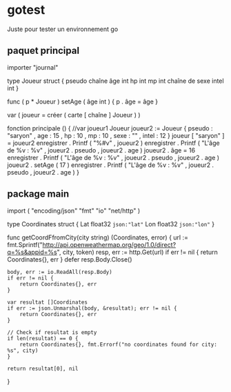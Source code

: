 # gotest
Juste pour tester un environnement go

## paquet principal

importer  "journal"

type  Joueur  struct {
	pseudo  chaîne
	âge     int
	hp      int
	mp      int
	   chaîne de sexe
	intel   int
}

func ( p  * Joueur ) setAge ( âge  int ) {
	p . âge  =  âge
}

var (
	joueur  =  créer ( carte [ chaîne ] Joueur )
)

fonction  principale () {
	//var joueur1 Joueur
	joueur2  :=  Joueur { pseudo : "saryon" , age : 15 , hp : 10 , mp : 10 , sexe : "" , intel : 12 }
	joueur [ "saryon" ] =  joueur2
	enregistrer . Printf ( "%#v" , joueur2 )
	enregistrer . Printf ( "L'âge de %v : %v" , joueur2 . pseudo , joueur2 . age )
	joueur2 . âge  =  16
	enregistrer . Printf ( "L'âge de %v : %v" , joueur2 . pseudo , joueur2 . age )
	joueur2 . setAge ( 17 )
	enregistrer . Printf ( "L'âge de %v : %v" , joueur2 . pseudo , joueur2 . age )
}

## package main

import (
	"encoding/json"
	"fmt"
	"io"
	"net/http"
)

type Coordinates struct {
	Lat float32 `json:"lat"`
	Lon float32 `json:"lon"`
}

func getCoordFfromCity(city string) (Coordinates, error) {
	url := fmt.Sprintf("http://api.openweathermap.org/geo/1.0/direct?q=%s&appid=%s", city, token)
	resp, err := http.Get(url)
	if err != nil {
		return Coordinates{}, err
	}
	defer resp.Body.Close()

	body, err := io.ReadAll(resp.Body)
	if err != nil {
		return Coordinates{}, err
	}

	var resultat []Coordinates
	if err := json.Unmarshal(body, &resultat); err != nil {
		return Coordinates{}, err
	}

	// Check if resultat is empty
	if len(resultat) == 0 {
		return Coordinates{}, fmt.Errorf("no coordinates found for city: %s", city)
	}

	return resultat[0], nil
}


## 
